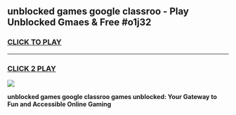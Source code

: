 
## unblocked games google classroo - Play Unblocked Gmaes & Free #o1j32
<h3>
<a href="https://premium.freeplayer.one?title=unblocked_games_google_classroo&ref=01M">CLICK TO PLAY</a></h3>
<hr>

<h3>
<a href="https://premium.freeplayer.one?title=unblocked_games_google_classroo&ref=01M">CLICK 2 PLAY</a>
  
</h3>

<a href="https://premium.freeplayer.one?title=unblocked_games_google_classroo&ref=01M"><img src="https://clearcache.store/games.png"></a>


**unblocked games google classroo games unblocked: Your Gateway to Fun and Accessible Online Gaming**
